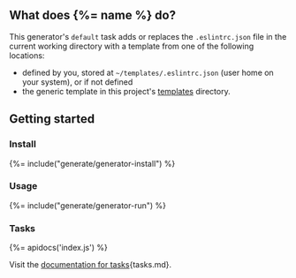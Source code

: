 ## What does {%= name %} do?

This generator's `default` task adds or replaces the `.eslintrc.json` file in the current working directory with a template from one of the following locations:

- defined by you, stored at `~/templates/.eslintrc.json` (user home on your system), or if not defined
- the generic template in this project's [templates](templates) directory.

## Getting started
### Install
{%= include("generate/generator-install") %}

### Usage
{%= include("generate/generator-run") %}

### Tasks
{%= apidocs('index.js') %}

Visit the [documentation for tasks][docs]{tasks.md}.

[docs]: https://github.com/generate/generate/blob/master/docs/
